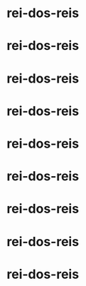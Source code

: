 # rei-dos-reis
# rei-dos-reis
# rei-dos-reis
# rei-dos-reis
# rei-dos-reis
# rei-dos-reis
# rei-dos-reis
# rei-dos-reis
# rei-dos-reis
